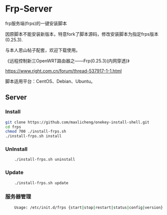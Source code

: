Frp-Server
===========

frp服务端(frps)的一键安装脚本

因原脚本不能安装新版本，特意fork了脚本源码，修改安装脚本为指定frps版本(0.25.3).

与本人恩山帖子配套，欢迎下载使用。

《远程控制新三OpenWRT路由器之——Frp(0.25.3)(内网穿透)》

https://www.right.com.cn/forum/thread-537917-1-1.html

脚本适用平台：CentOS、Debian、Ubuntu。

Server
------

### Install

```Bash
git clone https://github.com/maxlicheng/onekey-install-shell.git
cd frps
chmod 700 ./install-frps.sh
./install-frps.sh install
```

### UnInstall
```Bash
    ./install-frps.sh uninstall
```
### Update
```Bash
    ./install-frps.sh update
```
### 服务器管理
```Bash
    Usage: /etc/init.d/frps {start|stop|restart|status|config|version}
```

